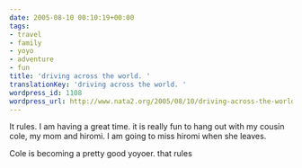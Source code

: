 ```yaml
---
date: 2005-08-10 00:10:19+00:00
tags:
- travel
- family
- yoyo
- adventure
- fun
title: 'driving across the world. '
translationKey: 'driving across the world. '
wordpress_id: 1108
wordpress_url: http://www.nata2.org/2005/08/10/driving-across-the-world/
---
```


It rules. I am having a great time. it is really fun to hang out with my cousin cole, my mom and hiromi. I am going to miss hiromi when she leaves. 

Cole is becoming a pretty good yoyoer. that rules